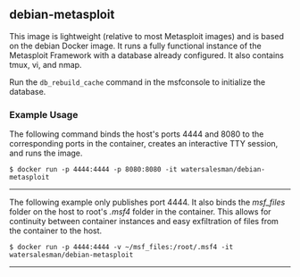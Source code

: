 debian-metasploit
---
This image is lightweight (relative to most Metasploit images) and is based on the debian Docker image. It runs a fully functional instance of the Metasploit Framework with a database already configured. It also contains tmux, vi, and nmap.

Run the `db_rebuild_cache` command in the msfconsole to initialize the database.

### Example Usage
The following command binds the host's ports 4444 and 8080 to the corresponding ports in the container, creates an interactive TTY session, and runs the image.

```
$ docker run -p 4444:4444 -p 8080:8080 -it watersalesman/debian-metasploit
```
***
The following example only publishes port 4444. It also binds the *msf_files* folder on the host to root's *.msf4* folder in the container. This allows for continuity between container instances and easy exfiltration of files from the container to the host.

```
$ docker run -p 4444:4444 -v ~/msf_files:/root/.msf4 -it watersalesman/debian-metasploit
```
***
